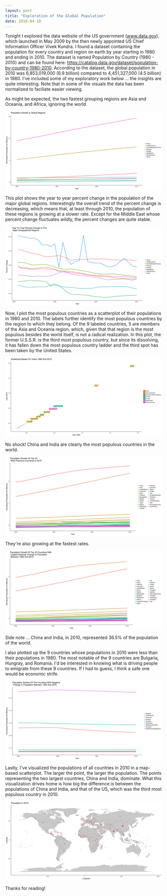 ```yaml
---
layout: post
title: "Exploration of the Global Population"
date: 2018-04-10
---
```


Tonight I explored the data website of the US government (www.data.gov), which launched in May 2009 by the then newly appointed US Chief Information Officer Vivek Kundra. I found a dataset containing the population for every country and region on earth by year starting in 1980 and ending in 2010. The dataset is named Population by Country (1980 - 2010) and can be found here: <https://catalog.data.gov/dataset/population-by-country-1980-2010>. According to the dataset, the global population in 2010 was 6,853,019,000 (6.9 billion) compared to 4,451,327,000 (4.5 billion) in 1980. I've included some of my exploratory work below ... the insights are quite interesting. Note that in some of the visuals the data has been normalized to faciliate easier viewing.

As might be expected, the two fastest grouping regions are Asia and Oceania, and Africa, ignoring the world.

![](/images/2018-04-10-aaron-jones-world-population_files/figure-markdown_github/unnamed-chunk-2-1.png)

This plot shows the year to year percent change in the population of the major global regions. Interestingly the overall trend of the percent change is decreasing, which means that, at least through 2010, the population of these regions is growing at a slower rate. Except for the Middle East whose percent change fluctuates wildly, the percent changes are quite stable.

![](/images/2018-04-10-aaron-jones-world-population_files/figure-markdown_github/unnamed-chunk-3-1.png)

Now, I plot the most populous countries as a scatterplot of their populations in 1980 and 2010. The labels further identify the most populous countries by the region to which they belong. Of the 9 labeled countries, 5 are members of the Asia and Oceania region, which, given that that region is the most populous besides the world itself, is not a radical realization. In this plot, the former U.S.S.R. is the third most populous country, but since its dissolving, it has fallen down the most populous country ladder and the third spot has been taken by the United States.

![](/images/2018-04-10-aaron-jones-world-population_files/figure-markdown_github/unnamed-chunk-4-1.png)

No shock! China and India are clearly the most populous countries in the world.

![](/images/2018-04-10-aaron-jones-world-population_files/figure-markdown_github/unnamed-chunk-5-1.png)

They're also growing at the fastest rates.

![](/images/2018-04-10-aaron-jones-world-population_files/figure-markdown_github/unnamed-chunk-6-1.png)

Side note ... China and India, in 2010, represented 36.5% of the population of the world.

I also plotted up the 9 countries whose populations in 2010 were less than their populations in 1980. The most notable of the 9 countries are Bulgaria, Hungray, and Romania. I'd be interested in knowing what is driving people to emigrate from these 9 countries. If I had to guess, I think a safe one would be economic strife.

![](/images/2018-04-10-aaron-jones-world-population_files/figure-markdown_github/unnamed-chunk-7-1.png)

Lastly, I've visualized the populations of all countries in 2010 in a map-based scatterplot. The larger the point, the larger the population. The points representing the two largest countries, China and India, dominate. What this visualization drives home is how big the difference is between the populations of China and India, and that of the US, which was the third most populous country in 2010.

![](/images/2018-04-10-aaron-jones-world-population_files/figure-markdown_github/unnamed-chunk-8-1.png)

Thanks for reading!
